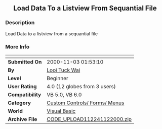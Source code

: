 ﻿<div align="center">

## Load Data To a Listview From Sequantial File


</div>

### Description

Load Data to a listview from a sequantial file
 
### More Info
 


<span>             |<span>
---                |---
**Submitted On**   |2000-11-03 01:53:10
**By**             |[Looi Tuck Wai](https://github.com/Planet-Source-Code/PSCIndex/blob/master/ByAuthor/looi-tuck-wai.md)
**Level**          |Beginner
**User Rating**    |4.0 (12 globes from 3 users)
**Compatibility**  |VB 5\.0, VB 6\.0
**Category**       |[Custom Controls/ Forms/  Menus](https://github.com/Planet-Source-Code/PSCIndex/blob/master/ByCategory/custom-controls-forms-menus__1-4.md)
**World**          |[Visual Basic](https://github.com/Planet-Source-Code/PSCIndex/blob/master/ByWorld/visual-basic.md)
**Archive File**   |[CODE\_UPLOAD112241122000\.zip](https://github.com/Planet-Source-Code/looi-tuck-wai-load-data-to-a-listview-from-sequantial-file__1-12477/archive/master.zip)









